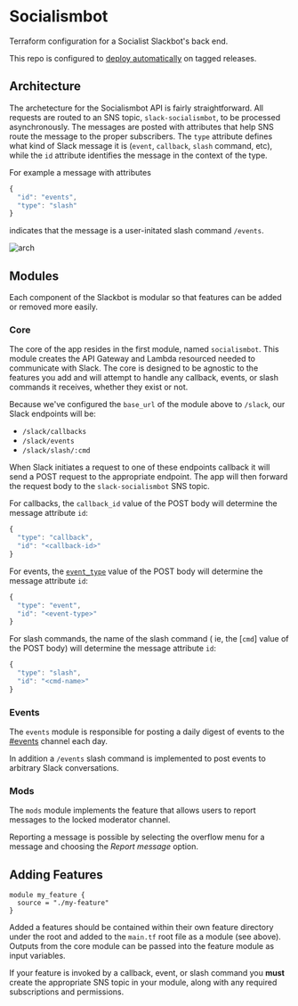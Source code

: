 # Socialismbot

Terraform configuration for a Socialist Slackbot's back end.

This repo is configured to [deploy automatically](./.travis.yml) on tagged releases.

## Architecture

The archetecture for the Socialismbot API is fairly straightforward. All requests are routed to an SNS topic, `slack-socialismbot`, to be processed asynchronously. The messages are posted with attributes that help SNS route the message to the proper subscribers. The `type` attribute defines what kind of Slack message it is (`event`, `callback`, `slash` command, etc), while the `id` attribute identifies the message in the context of the type.

For example a message with attributes

```javascript
{
  "id": "events",
  "type": "slash"
}
```

indicates that the message is a user-initated slash command `/events`.

<img alt="arch" src="https://github.com/amancevice/slackend/blob/master/docs/aws.png?raw=true"/>

## Modules

Each component of the Slackbot is modular so that features can be added or removed more easily.

### Core

The core of the app resides in the first module, named `socialismbot`. This module creates the API Gateway and Lambda resourced needed to communicate with Slack. The core is designed to be agnostic to the features you add and will attempt to handle any callback, events, or slash commands it receives, whether they exist or not.

Because we've configured the `base_url` of the module above to `/slack`, our Slack endpoints will be:

- `/slack/callbacks`
- `/slack/events`
- `/slack/slash/:cmd`

When Slack initiates a request to one of these endpoints callback it will send a POST request to the appropriate endpoint. The app will then forward the request body to the `slack-socialismbot` SNS topic.

For callbacks, the `callback_id` value of the POST body will determine the message attribute `id`:

```javascript
{
  "type": "callback",
  "id": "<callback-id>"
}
```

For events, the [`event_type`](https://api.slack.com/events) value of the POST body will determine the message attribute `id`:

```javascript
{
  "type": "event",
  "id": "<event-type>"
}
```

For slash commands, the name of the slash command ( ie, the [`cmd`] value of the POST body) will determine the message attribute `id`:

```javascript
{
  "type": "slash",
  "id": "<cmd-name>"
}
```

### Events

The `events` module is responsible for posting a daily digest of events to the [#events](https://bostondsa.slack.com/messages/C7F7Z0WJG) channel each day.

In addition a `/events` slash command is implemented to post events to arbitrary Slack conversations.

### Mods

The `mods` module implements the feature that allows users to report messages to the locked moderator channel.

Reporting a message is possible by selecting the overflow menu for a message and choosing the _Report message_ option.

## Adding Features

```hcl
module my_feature {
  source = "./my-feature"
}
```

Added a features should be contained within their own feature directory under the root and added to the `main.tf` root file as a module (see above). Outputs from the core module can be passed into the feature module as input variables.

If your feature is invoked by a callback, event, or slash command you **must** create the appropriate SNS topic in your module, along with any required subscriptions and permissions.
